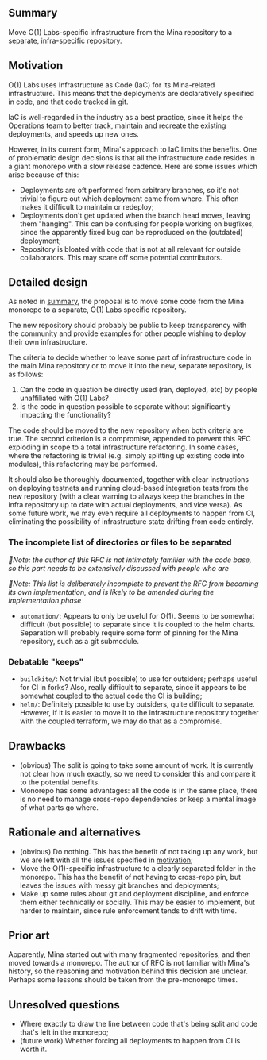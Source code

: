 ## Summary
[summary]: #summary

Move O(1) Labs-specific infrastructure from the Mina repository to a
separate, infra-specific repository.

## Motivation
[motivation]: #motivation

O(1) Labs uses Infrastructure as Code (IaC) for its Mina-related
infrastructure. This means that the deployments are declaratively
specified in code, and that code tracked in git.

IaC is well-regarded in the industry as a best practice, since it
helps the Operations team to better track, maintain and recreate the
existing deployments, and speeds up new ones.

However, in its current form, Mina's approach to IaC limits the
benefits. One of problematic design decisions is that all the
infrastructure code resides in a giant monorepo with a slow release
cadence. Here are some issues which arise because of this:

- Deployments are oft performed from arbitrary branches, so it's not
  trivial to figure out which deployment came from where. This often
  makes it difficult to maintain or redeploy;
- Deployments don't get updated when the branch head moves, leaving
  them "hanging". This can be confusing for people working on
  bugfixes, since the apparently fixed bug can be reproduced on the
  (outdated) deployment;
- Repository is bloated with code that is not at all relevant for
  outside collaborators. This may scare off some potential contributors.

## Detailed design
[detailed-design]: #detailed-design

As noted in [summary](#summary), the proposal is to move some code
from the Mina monorepo to a separate, O(1) Labs specific repository.

The new repository should probably be public to keep transparency with
the community and provide examples for other people wishing to deploy
their own infrastructure.

The criteria to decide whether to leave some part of infrastructure
code in the main Mina repository or to move it into the new, separate
repository, is as follows:

1. Can the code in question be directly used (ran, deployed, etc) by
   people unaffiliated with O(1) Labs?
2. Is the code in question possible to separate without significantly
   impacting the functionality?

The code should be moved to the new repository when both criteria are
true. The second criterion is a compromise, appended to prevent this
RFC exploding in scope to a total infrastructure refactoring. In some
cases, where the refactoring is trivial (e.g. simply splitting up
existing code into modules), this refactoring may be performed.

It should also be thoroughly documented, together with clear
instructions on deploying testnets and running cloud-based integration
tests from the new repository (with a clear warning to always keep the
branches in the infra repository up to date with actual deployments,
and vice versa). As some future work, we may even require all
deployments to happen from CI, eliminating the possibility of
infrastructure state drifting from code entirely.

### The incomplete list of directories or files to be separated

_📝Note: the author of this RFC is not intimately familiar with the code
base, so this part needs to be extensively discussed with people who are_

_📝Note: This list is deliberately incomplete to prevent the RFC from
becoming its own implementation, and is likely to be amended during
the implementation phase_

- `automation/`: Appears to only be useful for O(1). Seems
  to be somewhat difficult (but possible) to separate since it is
  coupled to the helm charts. Separation will probably require some
  form of pinning for the Mina repository, such as a git submodule.

### Debatable "keeps"

- `buildkite/`: Not trivial (but possible) to use for outsiders;
  perhaps useful for CI in forks? Also, really difficult to separate,
  since it appears to be somewhat coupled to the actual code the CI is
  building;
- `helm/`: Definitely possible to use by outsiders, quite difficult to
  separate. However, if it is easier to move it to the infrastructure
  repository together with the coupled terraform, we may do that as a
  compromise.

## Drawbacks
[drawbacks]: #drawbacks

- (obvious) The split is going to take some amount of work. It is
  currently not clear how much exactly, so we need to consider this
  and compare it to the potential benefits.
- Monorepo has some advantages: all the code is in the same place,
  there is no need to manage cross-repo dependencies or keep a mental
  image of what parts go where.

## Rationale and alternatives
[rationale-and-alternatives]: #rationale-and-alternatives

- (obvious) Do nothing. This has the benefit of not taking up any
  work, but we are left with all the issues specified in [motivation](#motivation);
- Move the O(1)-specific infrastructure to a clearly separated folder
  in the monorepo. This has the benefit of not having to cross-repo
  pin, but leaves the issues with messy git branches and deployments;
- Make up some rules about git and deployment discipline, and enforce
  them either technically or socially. This may be easier to
  implement, but harder to maintain, since rule enforcement tends to
  drift with time.

## Prior art
[prior-art]: #prior-art

Apparently, Mina started out with many fragmented repositories, and
then moved towards a monorepo. The author of RFC is not familiar with
Mina's history, so the reasoning and motivation behind this decision
are unclear. Perhaps some lessons should be taken from the
pre-monorepo times.

## Unresolved questions
[unresolved-questions]: #unresolved-questions

- Where exactly to draw the line between code that's being split and
  code that's left in the monorepo;
- (future work) Whether forcing all deployments to happen from CI is worth it.
